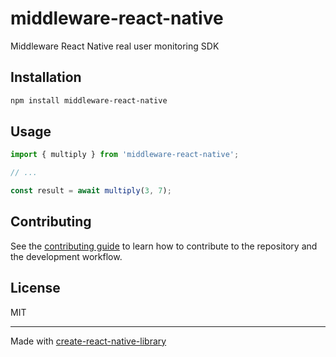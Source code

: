 # middleware-react-native

Middleware React Native real user monitoring SDK

## Installation

```sh
npm install middleware-react-native
```

## Usage

```js
import { multiply } from 'middleware-react-native';

// ...

const result = await multiply(3, 7);
```

## Contributing

See the [contributing guide](CONTRIBUTING.md) to learn how to contribute to the repository and the development workflow.

## License

MIT

---

Made with [create-react-native-library](https://github.com/callstack/react-native-builder-bob)

